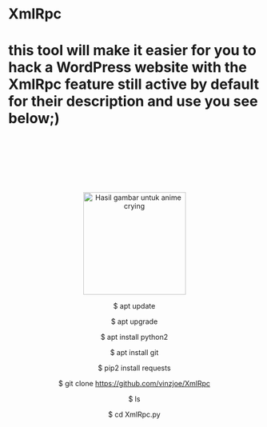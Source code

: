 # XmlRpc
# this tool will make it easier for you to hack a WordPress website with the XmlRpc feature still active by default for their description and use you see below;)

<center> 
<link href="https://fonts.googleapis.com/css?family=Arvo|Electrolize|Iceberg" rel="stylesheet"> <img class="irc_mi" src="https://i.postimg.cc/NFD7cCbB/Screenshot-20200717-011030-picsay.jpg" onload="google&amp;&amp;google.aft&amp;&amp;google.aft(this)" width="205" style="margin-top: 112px;" alt="Hasil gambar untuk anime crying"> <body oncontextmenu="return false" onkeydown="return false" onmousedown="return false"> 
  
$ apt update

$ apt upgrade

$ apt install python2

$ apt install git

$ pip2 install requests

$ git clone https://github.com/vinzjoe/XmlRpc

$ ls

$ cd XmlRpc.py
  
